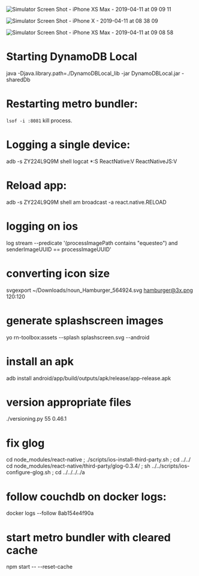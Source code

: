 
![Simulator Screen Shot - iPhone XS Max - 2019-04-11 at 09 09 11](https://user-images.githubusercontent.com/13209207/200435929-e7197123-e81e-4e97-9e11-5ea63f9dcfce.png)

![Simulator Screen Shot - iPhone X - 2019-04-11 at 08 38 09](https://user-images.githubusercontent.com/13209207/200435988-5f9f8de2-1a81-48b2-be9d-629a49256356.png)

![Simulator Screen Shot - iPhone XS Max - 2019-04-11 at 09 08 58](https://user-images.githubusercontent.com/13209207/200436041-612f58eb-fc5b-4a46-bdd9-b653a843fb04.png)


# Starting DynamoDB Local
java -Djava.library.path=./DynamoDBLocal_lib -jar DynamoDBLocal.jar -sharedDb

# Restarting metro bundler:
`lsof -i :8081` kill process.

# Logging a single device:
adb -s ZY224L9Q9M shell logcat *:S ReactNative:V ReactNativeJS:V

# Reload app:
adb -s ZY224L9Q9M shell am broadcast -a react.native.RELOAD

# logging on ios
log stream --predicate '(processImagePath contains "equesteo") and senderImageUUID == processImageUUID'

# converting icon size
svgexport ~/Downloads/noun_Hamburger_564924.svg hamburger@3x.png 120:120

# generate splashscreen images
yo rn-toolbox:assets --splash splashscreen.svg --android

# install an apk
adb install android/app/build/outputs/apk/release/app-release.apk

# version appropriate files
./versioning.py 55 0.46.1

# fix glog
cd node_modules/react-native ; ./scripts/ios-install-third-party.sh ; cd ../../
cd node_modules/react-native/third-party/glog-0.3.4/ ; sh ../../scripts/ios-configure-glog.sh ; cd ../../../../a

# follow couchdb on docker logs:
docker logs --follow 8ab154e4f90a

# start metro bundler with cleared cache
npm start -- --reset-cache
